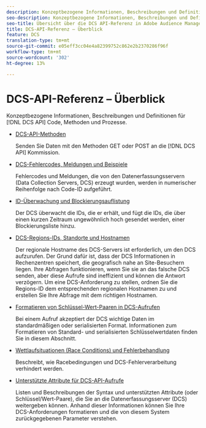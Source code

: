 ```yaml
---
description: Konzeptbezogene Informationen, Beschreibungen und Definitionen für DCS-API-Code, -Methoden und -Prozesse.
seo-description: Konzeptbezogene Informationen, Beschreibungen und Definitionen für DCS-API-Code, -Methoden und -Prozesse in Adobe Audience Manager (AAM).
seo-title: Übersicht über die DCS API-Referenz in Adobe Audience Manager (AAM)
title: DCS-API-Referenz – Überblick
feature: DCS
translation-type: tm+mt
source-git-commit: e05eff3cc04e4a82399752c862e2b2370286f96f
workflow-type: tm+mt
source-wordcount: '302'
ht-degree: 13%

---
```



# DCS-API-Referenz – Überblick

Konzeptbezogene Informationen, Beschreibungen und Definitionen für [!DNL DCS API] Code, Methoden und Prozesse.

* [DCS-API-Methoden](/help/using/api/dcs-intro/dcs-api-reference/dcs-api-methods.md)

   Senden Sie Daten mit den Methoden GET oder POST an die [!DNL DCS API] Kommission.

* [DCS-Fehlercodes, Meldungen und Beispiele](/help/using/api/dcs-intro/dcs-api-reference/dcs-error-codes.md)

   Fehlercodes und Meldungen, die von den Datenerfassungsservern (Data Collection Servers, DCS) erzeugt wurden, werden in numerischer Reihenfolge nach Code-ID aufgeführt.

* [ID-Überwachung und Blockierungsauflistung](/help/using/api/dcs-intro/dcs-api-reference/id-monitoring-denylisting.md)

   Der DCS überwacht die IDs, die er erhält, und fügt die IDs, die über einen kurzen Zeitraum ungewöhnlich hoch gesendet werden, einer Blockierungsliste hinzu.

* [DCS-Regions-IDs, Standorte und Hostnamen](/help/using/api/dcs-intro/dcs-api-reference/dcs-regions.md)

   Der regionale Hostname des DCS-Servers ist erforderlich, um den DCS aufzurufen. Der Grund dafür ist, dass der DCS Informationen in Rechenzentren speichert, die geografisch nahe an Site-Besuchern liegen. Ihre Abfragen funktionieren, wenn Sie sie an das falsche DCS senden, aber diese Aufrufe sind ineffizient und können die Antwort verzögern. Um eine DCS-Anforderung zu stellen, ordnen Sie die Regions-ID dem entsprechenden regionalen Hostnamen zu und erstellen Sie Ihre Abfrage mit dem richtigen Hostnamen.

* [Formatieren von Schlüssel-Wert-Paaren in DCS-Aufrufen](/help/using/api/dcs-intro/dcs-api-reference/dcs-key-format.md)

   Bei einem Aufruf akzeptiert der DCS wichtige Daten im standardmäßigen oder serialisierten Format. Informationen zum Formatieren von Standard- und serialisierten Schlüsselwertdaten finden Sie in diesem Abschnitt.

* [Wettlaufsituationen (Race Conditions) und Fehlerbehandlung](/help/using/api/dcs-intro/dcs-api-reference/dcs-race-conditions.md)

   Beschreibt, wie Racebedingungen und DCS-Fehlerverarbeitung verhindert werden.

* [Unterstützte Attribute für DCS-API-Aufrufe](/help/using/api/dcs-intro/dcs-api-reference/dcs-keys.md)

   Listen und Beschreibungen der Syntax und unterstützten Attribute (oder Schlüssel/Wert-Paare), die Sie an die Datenerfassungsserver (DCS) weitergeben können. Anhand dieser Informationen können Sie Ihre DCS-Anforderungen formatieren und die von diesem System zurückgegebenen Parameter verstehen.
